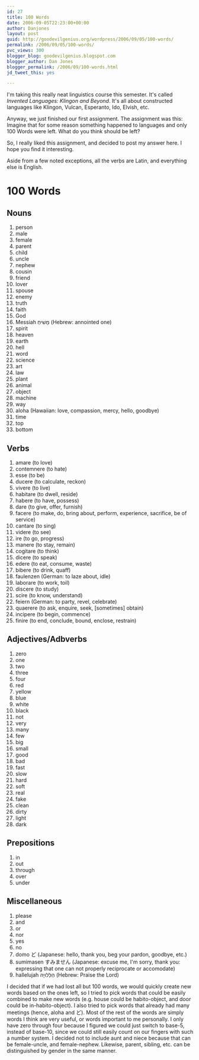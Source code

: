 ```yaml
---
id: 27
title: 100 Words
date: 2006-09-05T22:23:00+00:00
author: Danjones
layout: post
guid: http://goodevilgenius.org/wordpress/2006/09/05/100-words/
permalink: /2006/09/05/100-words/
pvc_views: 300
blogger_blog: goodevilgenius.blogspot.com
blogger_author: Dan Jones
blogger_permalink: /2006/09/100-words.html
jd_tweet_this: yes

---
```

I'm taking this really neat linguistics course this semester. It's called _Invented Languages: Klingon and Beyond_. It's all about constructed languages like Klingon, Vulcan, Esperanto, Ido, Elvish, etc.

Anyway, we just finished our first assignment. The assignment was this: Imagine that for some reason something happened to languages and only 100 Words were left. What do you think should be left?

So, I really liked this assignment, and decided to post my answer here. I hope you find it interesting.

Aside from a few noted exceptions, all the verbs are Latin, and everything else is English.

# 100 Words

## Nouns

1. person 
1. male
1. female 
1. parent 
1. child 
1. uncle 
1. nephew 
1. cousin 
1. friend
1. lover 
1. spouse 
1. enemy 
1. truth 
1. faith 
1. God 
1. Messiah מָשִׁיחַ (Hebrew: annointed one) 
1. spirit 
1. heaven 
1. earth 
1. hell 
1. word 
1. science 
1. art 
1. law 
1. plant 
1. animal
1. object 
1. machine 
1. way 
1. aloha (Hawaiian: love, compassion, mercy, hello, goodbye) 
1. time 
1. top 
1. bottom

## Verbs

1. amare (to love) 
1. contemnere (to hate) 
1. esse (to be) 
1. ducere (to calculate, reckon) 
1. vivere (to live) 
1. habitare (to dwell, reside) 
1. habere (to have, possess) 
1. dare (to give, offer, furnish) 
1. facere (to make, do, bring about, perform, experience, sacrifice, be of service)
1. cantare (to sing) 
1. videre (to see) 
1. ire (to go, progress) 
1. manere (to stay, remain) 
1. cogitare (to think) 
1. dicere (to speak) 
1. edere (to eat, consume, waste) 
1. bibere (to drink, quaff)
1. faulenzen (German: to laze about, idle) 
1. laborare (to work, toil) 
1. discere (to study) 
1. scire (to know, understand) 
1. feiern (German: to party, revel, celebrate) 
1. quaerere (to ask, enquire, seek, [sometimes] obtain) 
1. incipere (to begin, commence) 
1. finire (to end, conclude, bound, enclose, restrain)

## Adjectives/Adbverbs

1. zero 
1. one 
1. two 
1. three 
1. four 
1. red 
1. yellow
1. blue 
1. white 
1. black 
1. not 
1. very 
1. many 
1. few 
1. big 
1. small
1. good 
1. bad 
1. fast 
1. slow 
1. hard 
1. soft 
1. real 
1. fake
1. clean 
1. dirty 
1. light 
1. dark 

## Prepositions

1. in 
1. out 
1. through
1. over 
1. under

## Miscellaneous
                
1. please 
1. and 
1. or 
1. nor
1. yes 
1. no 
1. domo ど (Japanese: hello, thank you, beg your pardon, goodbye, etc.) 
1. sumimasen すみません (Japanese: excuse me, I'm sorry, thank you: expressing that one can not properly reciprocate or accomodate) 
1. hallelujah הַלְּלוּיָהּ (Hebrew: Praise the Lord)
                
I decided that if we had lost all but 100 words, we would quickly create new words based on the ones left, so I tried to pick words that could be easily combined to make new words (e.g. house could be habito-object, and door could be in-habito-object). I also tried to pick words that already had many meetings (hence, aloha and ど). Most of the rest of the words are simply words I think are very useful, or words important to me personally. I only have zero through four because I figured we could just switch to base-5, instead of base-10, since we could still easily count on our fingers with such a number system. I decided not to include aunt and niece because that can be female-uncle, and female-nephew. Likewise, parent, sibling, etc. can be distinguished by gender in the same manner.
